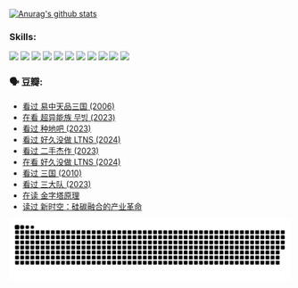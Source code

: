 
[![Anurag's github stats](https://github-readme-stats.vercel.app/api?username=w940853815)](https://github.com/anuraghazra/github-readme-stats)

### Skills:

<code><img height="32" src="https://cdn.jsdelivr.net/npm/simple-icons@v5/icons/python.svg"></code>
<code><img height="32" src="https://cdn.jsdelivr.net/npm/simple-icons@v5/icons/javascript.svg"></code>
<code><img height="32" src="https://cdn.jsdelivr.net/npm/simple-icons@v5/icons/django.svg"></code>
<code><img height="32" src="https://cdn.jsdelivr.net/npm/simple-icons@v5/icons/flask.svg"></code>
<code><img height="32" src="https://cdn.jsdelivr.net/npm/simple-icons@v5/icons/vuetify.svg"></code>
<code><img height="32" src="https://cdn.jsdelivr.net/npm/simple-icons@v5/icons/git.svg"></code>
<code><img height="32" src="https://cdn.jsdelivr.net/npm/simple-icons@v5/icons/docker.svg"></code>
<code><img height="32" src="https://cdn.jsdelivr.net/npm/simple-icons@v5/icons/postgresql.svg"></code>
<code><img height="32" src="https://cdn.jsdelivr.net/npm/simple-icons@v5/icons/elasticsearch.svg"></code>
<code><img height="32" src="https://cdn.jsdelivr.net/npm/simple-icons@v5/icons/macos.svg"></code>
<code><img height="32" src="https://cdn.jsdelivr.net/npm/simple-icons@v5/icons/linux.svg"></code>

### 🗣 豆瓣:

<!-- DOUBAN-ACTIVITIES:START -->
- [看过 易中天品三国‎ (2006)](https://www.douban.com/people/136069238/status/4529910812/?_i=09108145)
- [在看 超异能族 무빙‎ (2023)](https://www.douban.com/people/136069238/status/4527291077/?_i=09108145)
- [看过 种地吧‎ (2023)](https://www.douban.com/people/136069238/status/4527289637/?_i=09108145)
- [看过 好久没做 LTNS‎ (2024)](https://www.douban.com/people/136069238/status/4527289515/?_i=09108145)
- [看过 二手杰作‎ (2023)](https://www.douban.com/people/136069238/status/4522502716/?_i=09108145)
- [在看 好久没做 LTNS‎ (2024)](https://www.douban.com/people/136069238/status/4521969883/?_i=09108145)
- [看过 三国‎ (2010)](https://www.douban.com/people/136069238/status/4521634661/?_i=09108145)
- [看过 三大队‎ (2023)](https://www.douban.com/people/136069238/status/4510323325/?_i=09108145)
- [在读 金字塔原理](https://www.douban.com/people/136069238/status/4507497587/?_i=09108145)
- [读过 新时空：硅碳融合的产业革命](https://www.douban.com/people/136069238/status/4506659177/?_i=09108145)
<!-- DOUBAN-ACTIVITIES:END -->


![Snake animation](https://raw.githubusercontent.com/w940853815/w940853815/output/github-contribution-grid-snake.svg)

<!--
**w940853815/w940853815** is a ✨ _special_ ✨ repository because its `README.md` (this file) appears on your GitHub profile.

Here are some ideas to get you started:

- 🔭 I’m currently working on ...
- 🌱 I’m currently learning ...
- 👯 I’m looking to collaborate on ...
- 🤔 I’m looking for help with ...
- 💬 Ask me about ...
- 📫 How to reach me: ...
- 😄 Pronouns: ...
- ⚡ Fun fact: ...
-->
